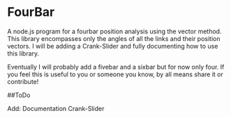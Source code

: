 # FourBar
A node.js program for a fourbar position analysis using the vector method. This library encompasses only the angles of all the links and their position vectors. I will be adding a Crank-Slider and fully documenting how to use this library.


Eventually I will probably add a fivebar and a sixbar but for now only four. If you feel this is useful to you or someone you know, by all means share it or contribute!   



##ToDo

Add:
Documentation
Crank-Slider

